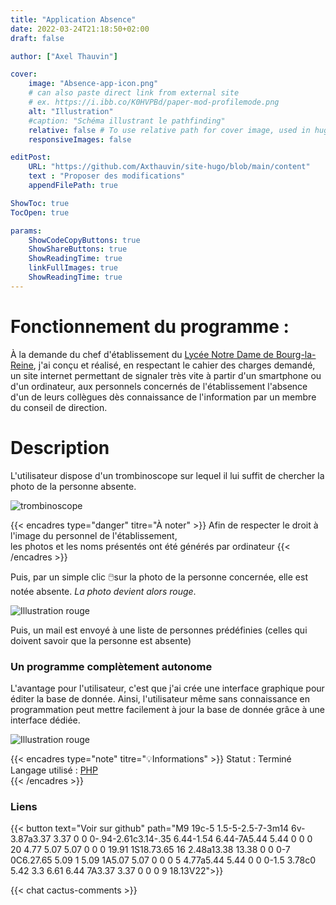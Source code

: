 ```yaml
---
title: "Application Absence"
date: 2022-03-24T21:18:50+02:00
draft: false

author: ["Axel Thauvin"]

cover:
    image: "Absence-app-icon.png"
    # can also paste direct link from external site
    # ex. https://i.ibb.co/K0HVPBd/paper-mod-profilemode.png
    alt: "Illustration"
    #caption: "Schéma illustrant le pathfinding"
    relative: false # To use relative path for cover image, used in hugo Page-bundles
    responsiveImages: false

editPost:
    URL: "https://github.com/Axthauvin/site-hugo/blob/main/content"
    text : "Proposer des modifications"
    appendFilePath: true

ShowToc: true
TocOpen: true  

params:
    ShowCodeCopyButtons: true
    ShowShareButtons: true
    ShowReadingTime: true
    linkFullImages: true
    ShowReadingTime: true
---
```



# Fonctionnement du programme :

À la demande du chef  d'établissement du [Lycée Notre Dame de Bourg-la-Reine](http://www.indblr.asso.fr/), j'ai conçu et réalisé, en respectant  le cahier des charges demandé, un site internet permettant de signaler très vite à partir d'un smartphone ou d'un ordinateur, aux personnels concernés de l'établissement l'absence d'un de leurs collègues dès connaissance de l'information par un membre du conseil de direction.


# Description 
L'utilisateur dispose d'un trombinoscope sur lequel il lui suffit de chercher la photo de la personne absente.

![trombinoscope](https://github.com/Axthauvin/site-hugo/blob/main/static/trombinoscope.png?raw=true)

{{< encadres type="danger" titre="À noter" >}}
 Afin de respecter le droit à l'image du personnel de l'établissement, <br>
 les photos et les noms présentés ont été générés par ordinateur
{{< /encadres >}}



Puis, par un simple clic 🖱️sur la photo de la personne concernée, elle est notée absente. *La photo devient alors rouge*. 

![Illustration rouge](https://github.com/Axthauvin/site-hugo/blob/main/static/Capture-2.png?raw=true)

Puis, un mail est envoyé à une liste de personnes prédéfinies (celles qui doivent savoir que la personne est absente)


### Un programme complètement autonome

L'avantage pour l'utilisateur, c'est que j'ai crée une interface graphique pour éditer la base de donnée. Ainsi, l'utilisateur même sans connaissance en programmation peut mettre facilement à jour la base de donnée grâce à une interface dédiée.


![Illustration rouge](https://github.com/Axthauvin/site-hugo/blob/main/static/Capture-2.png?raw=true)


{{< encadres type="note" titre="💡Informations" >}}
  Statut : Terminé <br>
  Langage utilisé : <a href="https://www.php.net/">PHP </a> <br>
{{< /encadres >}}

### Liens 

{{< button text="Voir sur github" path="M9 19c-5 1.5-5-2.5-7-3m14 6v-3.87a3.37 3.37 0 0 0-.94-2.61c3.14-.35 6.44-1.54 6.44-7A5.44 5.44 0 0 0 20 4.77 5.07 5.07 0 0 0 19.91 1S18.73.65 16 2.48a13.38 13.38 0 0 0-7 0C6.27.65 5.09 1 5.09 1A5.07 5.07 0 0 0 5 4.77a5.44 5.44 0 0 0-1.5 3.78c0 5.42 3.3 6.61 6.44 7A3.37 3.37 0 0 0 9 18.13V22">}}

{{< chat cactus-comments >}}


